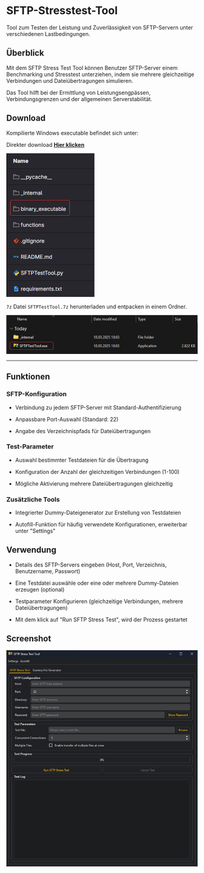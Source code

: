 # SFTP-Stresstest-Tool

Tool zum Testen der Leistung und Zuverlässigkeit von SFTP-Servern unter verschiedenen Lastbedingungen.

## Überblick

Mit dem SFTP Stress Test Tool können Benutzer SFTP-Server einem Benchmarking und Stresstest unterziehen, indem sie mehrere gleichzeitige Verbindungen und Dateiübertragungen simulieren.

Das Tool hilft bei der Ermittlung von Leistungsengpässen, Verbindungsgrenzen und der allgemeinen Serverstabilität.

## Download

Kompilierte Windows executable befindet sich unter:

Direkter download [**Hier klicken**](https://git.de.geis-group.net/lobster-administration/python/sftp-stress-test-tool/-/raw/main/binary_executable/SFTPTestTool.7z)

![alt text](_internal/docs/binary_exe.png)

`7z` Datei `SFTPTestTool.7z` herunterladen und entpacken in einem Ordner.

![alt text](_internal/docs/exe.png)
___

## Funktionen

### SFTP-Konfiguration


- Verbindung zu jedem SFTP-Server mit Standard-Authentifizierung

- Anpassbare Port-Auswahl (Standard: 22)

- Angabe des Verzeichnispfads für Dateiübertragungen

### Test-Parameter

- Auswahl bestimmter Testdateien für die Übertragung

- Konfiguration der Anzahl der gleichzeitigen Verbindungen (1-100)

- Mögliche Aktivierung mehrere Dateiübertragungen gleichzeitig


### Zusätzliche Tools

- Integrierter Dummy-Dateigenerator zur Erstellung von Testdateien

- Autofill-Funktion für häufig verwendete Konfigurationen, erweiterbar unter "Settings"

## Verwendung

- Details des SFTP-Servers eingeben (Host, Port, Verzeichnis, Benutzername, Passwort)

- Eine Testdatei auswähle oder eine oder mehrere Dummy-Dateien erzeugen (optional)

- Testparameter Konfigurieren (gleichzeitige Verbindungen, mehrere Dateiübertragungen)

- Mit dem klick  auf "Run SFTP Stress Test", wird der Prozess gestartet


## Screenshot

![alt text](_internal/docs/pt1.png)
